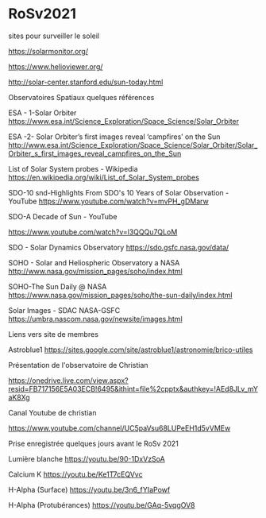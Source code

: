 # RoSv2021

sites pour surveiller le soleil

https://solarmonitor.org/


https://www.helioviewer.org/


http://solar-center.stanford.edu/sun-today.html




Observatoires Spatiaux quelques références


ESA - 1-Solar Orbiter
https://www.esa.int/Science_Exploration/Space_Science/Solar_Orbiter




ESA -2- Solar Orbiter’s first images reveal ‘campfires’ on the Sun
http://www.esa.int/Science_Exploration/Space_Science/Solar_Orbiter/Solar_Orbiter_s_first_images_reveal_campfires_on_the_Sun


List of Solar System probes - Wikipedia
https://en.wikipedia.org/wiki/List_of_Solar_System_probes



SDO-10 snd-Highlights From SDO's 10 Years of Solar Observation - YouTube
https://www.youtube.com/watch?v=mvPH_gDMarw



SDO-A Decade of Sun - YouTube

https://www.youtube.com/watch?v=l3QQQu7QLoM




SDO - Solar Dynamics Observatory
https://sdo.gsfc.nasa.gov/data/



SOHO - Solar and Heliospheric Observatory a NASA
http://www.nasa.gov/mission_pages/soho/index.html


SOHO-The Sun Daily @ NASA
https://www.nasa.gov/mission_pages/soho/the-sun-daily/index.html



Solar Images - SDAC NASA-GSFC
https://umbra.nascom.nasa.gov/newsite/images.html


Liens vers site de membres


Astroblue1
https://sites.google.com/site/astroblue1/astronomie/brico-utiles



Présentation de l'observatoire de Christian

https://onedrive.live.com/view.aspx?resid=FB717156E5A03ECB!6495&ithint=file%2cpptx&authkey=!AEd8JLv_mYaK8Xg




Canal Youtube de christian

https://www.youtube.com/channel/UC5paVsu68LUPeEH1d5vVMEw


Prise enregistrée quelques jours avant le RoSv 2021


 Lumière blanche
https://youtu.be/90-1DxVzSoA

 Calcium K
https://youtu.be/Ke1T7cEQVvc


 H-Alpha (Surface)
https://youtu.be/3n6_fYIaPowf


 H-Alpha (Protubérances)
https://youtu.be/GAq-5vqgOV8
